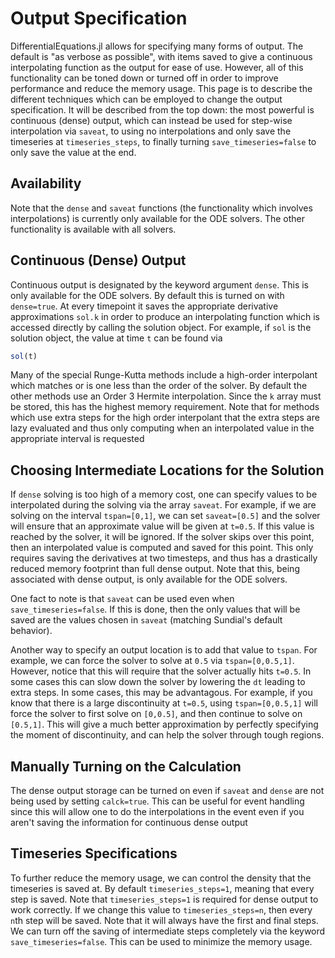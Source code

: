 # Output Specification

DifferentialEquations.jl allows for specifying many forms of output. The default
is "as verbose as possible", with items saved to give a continuous interpolating
function as the output for ease of use. However, all of this functionality can
be toned down or turned off in order to improve performance and reduce the memory
usage. This page is to describe the different techniques which can be employed
to change the output specification. It will be described from the top down: the
most powerful is continuous (dense) output, which can instead be used for step-wise
interpolation via `saveat`, to using no interpolations and only save the timeseries
at `timeseries_steps`, to finally turning `save_timeseries=false` to only save the
value at the end.

## Availability

Note that the `dense` and `saveat` functions (the functionality which involves interpolations)
is currently only available for the ODE solvers. The other functionality is available
with all solvers.

## Continuous (Dense) Output

Continuous output is designated by the keyword argument `dense`. This is only available
for the ODE solvers.  By default this is turned on with `dense=true`. At every timepoint
it saves the appropriate derivative approximations `sol.k` in order to produce an
interpolating function which is accessed directly by calling the solution object.
For example, if `sol` is the solution object, the value at time `t` can be found via

```julia
sol(t)
```

Many of the special Runge-Kutta methods include a high-order interpolant which
matches or is one less than the order of the solver. By default the other methods
use an Order 3 Hermite interpolation. Since the `k` array must be stored, this
has the highest memory requirement. Note that for methods which use extra steps
for the high order interpolant that the extra steps are lazy evaluated and thus
only computing when an interpolated value in the appropriate interval is requested

## Choosing Intermediate Locations for the Solution

If `dense` solving is too high of a memory cost, one can specify values to be
interpolated during the solving via the array `saveat`. For example, if we are
solving on the interval `tspan=[0,1]`, we can set `saveat=[0.5]` and the solver
will ensure that an approximate value will be given at `t=0.5`. If this value is
reached by the solver, it will be ignored. If the solver skips over this point,
then an interpolated value is computed and saved for this point. This only requires
saving the derivatives at two timesteps, and thus has a drastically reduced memory
footprint than full dense output. Note that this, being associated with dense output,
is only available for the ODE solvers.

One fact to note is that `saveat` can be used even when `save_timeseries=false`.
If this is done, then the only values that will be saved are the values chosen
in `saveat` (matching Sundial's default behavior).

Another way to specify an output location is to add that value to `tspan`. For example,
we can force the solver to solve at `0.5` via `tspan=[0,0.5,1]`. However, notice that
this will require that the solver actually hits `t=0.5`. In some cases this can slow
down the solver by lowering the `dt` leading to extra steps. In some cases, this may
be advantagous. For example, if you know that there is a large discontinuity at
`t=0.5`, using `tspan=[0,0.5,1]` will force the solver to first solve on `[0,0.5]`,
and then continue to solve on `[0.5,1]`. This will give a much better approximation
by perfectly specifying the moment of discontinuity, and can help the solver through
tough regions.

## Manually Turning on the Calculation

The dense output storage can be turned on even if `saveat` and `dense` are not
being used by setting `calck=true`. This can be useful for event handling since
this will allow one to do the interpolations in the event even if you aren't saving
the information for continuous dense output

## Timeseries Specifications

To further reduce the memory usage, we can control the density that the timeseries
is saved at. By default `timeseries_steps=1`, meaning that every step is saved.
Note that `timeseries_steps=1` is required for dense output to work correctly.
If we change this value to `timeseries_steps=n`, then every `n`th step will be
saved. Note that it will always have the first and final steps. We can turn off
the saving of intermediate steps completely via the keyword `save_timeseries=false`.
This can be used to minimize the memory usage.
